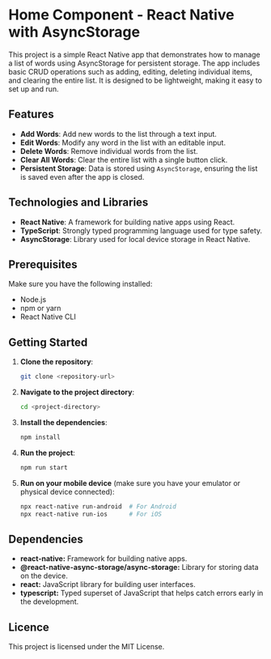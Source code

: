 # Home Component - React Native with AsyncStorage

This project is a simple React Native app that demonstrates how to manage a list of words using AsyncStorage for persistent storage. The app includes basic CRUD operations such as adding, editing, deleting individual items, and clearing the entire list. It is designed to be lightweight, making it easy to set up and run.

## Features

- **Add Words**: Add new words to the list through a text input.
- **Edit Words**: Modify any word in the list with an editable input.
- **Delete Words**: Remove individual words from the list.
- **Clear All Words**: Clear the entire list with a single button click.
- **Persistent Storage**: Data is stored using `AsyncStorage`, ensuring the list is saved even after the app is closed.

## Technologies and Libraries

- **React Native**: A framework for building native apps using React.
- **TypeScript**: Strongly typed programming language used for type safety.
- **AsyncStorage**: Library used for local device storage in React Native.

## Prerequisites

Make sure you have the following installed:

- Node.js
- npm or yarn
- React Native CLI

## Getting Started

1. **Clone the repository**:
   ```bash
   git clone <repository-url>
2. **Navigate to the project directory**:
   ```bash
   cd <project-directory>
3. **Install the dependencies**:
   ```bash 
   npm install
4. **Run the project**:
   ```bash 
   npm run start
5. **Run on your mobile device** (make sure you have your emulator or physical device connected):
   ```bash 
   npx react-native run-android  # For Android
   npx react-native run-ios      # For iOS
## Dependencies
- **react-native:** Framework for building native apps.
- **@react-native-async-storage/async-storage:** Library for storing data on the device.
- **react:** JavaScript library for building user interfaces.
- **typescript:** Typed superset of JavaScript that helps catch errors early in the development.
## Licence
This project is licensed under the MIT License.